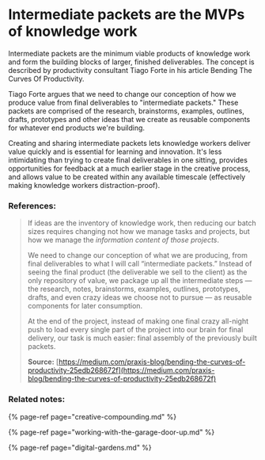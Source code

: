 # Intermediate packets are the MVPs of knowledge work

Intermediate packets are the minimum viable products of knowledge work and form the building blocks of larger, finished deliverables. The concept is described by productivity consultant Tiago Forte in his article Bending The Curves Of Productivity. 

Tiago Forte argues that we need to change our conception of how we produce value from final deliverables to "intermediate packets." These packets are comprised of the research, brainstorms, examples, outlines, drafts, prototypes and other ideas that we create as reusable components for whatever end products we're building.

Creating and sharing intermediate packets lets knowledge workers deliver value quickly and is essential for learning and innovation. It's less intimidating than trying to create final deliverables in one sitting, provides opportunities for feedback at a much earlier stage in the creative process, and allows value to be created within any available timescale \(effectively making knowledge workers distraction-proof\). 

### **References:** 

> If ideas are the inventory of knowledge work, then reducing our batch sizes requires changing not how we manage tasks and projects, but how we manage the _information content of those projects_.
>
> We need to change our conception of what we are producing, from final deliverables to what I will call “intermediate packets.” Instead of seeing the final product \(the deliverable we sell to the client\) as the only repository of value, we package up all the intermediate steps — the research, notes, brainstorms, examples, outlines, prototypes, drafts, and even crazy ideas we choose not to pursue — as reusable components for later consumption.
>
> At the end of the project, instead of making one final crazy all-night push to load every single part of the project into our brain for final delivery, our task is much easier: final assembly of the previously built packets.
>
> **Source:** [https://medium.com/praxis-blog/bending-the-curves-of-productivity-25edb268672f](https://medium.com/praxis-blog/bending-the-curves-of-productivity-25edb268672f)

### **Related notes:**

{% page-ref page="creative-compounding.md" %}

{% page-ref page="working-with-the-garage-door-up.md" %}

{% page-ref page="digital-gardens.md" %}



